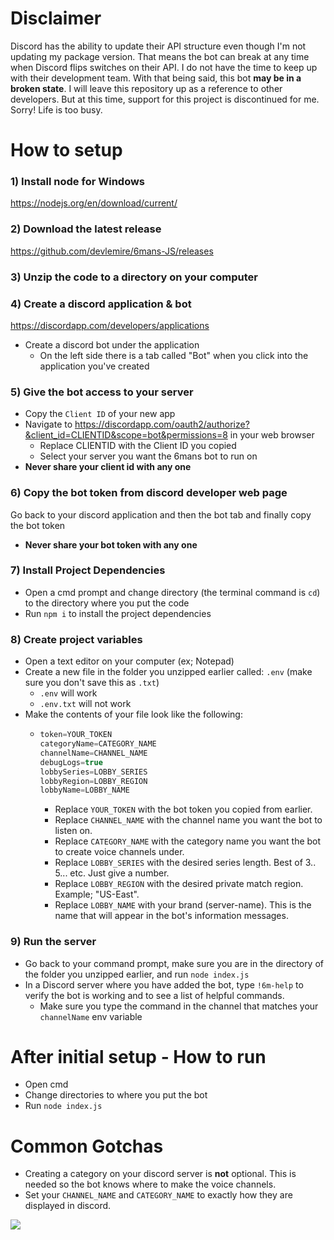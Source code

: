 # Disclaimer

Discord has the ability to update their API structure even though I'm not updating my package version. That means the bot can break at any time when Discord flips switches on their API. I do not have the time to keep up with their development team. With that being said, this bot <b>may be in a broken state</b>. I will leave this repository up as a reference to other developers. But at this time, support for this project is discontinued for me. Sorry! Life is too busy.

# How to setup

### 1) Install node for Windows
https://nodejs.org/en/download/current/

### 2) Download the latest release
https://github.com/devlemire/6mans-JS/releases

### 3) Unzip the code to a directory on your computer

### 4) Create a discord application & bot
https://discordapp.com/developers/applications
- Create a discord bot under the application
  - On the left side there is a tab called "Bot" when you click into the application you've created

### 5) Give the bot access to your server
- Copy the `Client ID` of your new app
- Navigate to https://discordapp.com/oauth2/authorize?&client_id=CLIENTID&scope=bot&permissions=8 in your web browser
  - Replace CLIENTID with the Client ID you copied
  - Select your server you want the 6mans bot to run on
- <b>Never share your client id with any one</b>
  
### 6) Copy the bot token from discord developer web page
Go back to your discord application and then the bot tab and finally copy the bot token
- <b>Never share your bot token with any one</b>

### 7) Install Project Dependencies
- Open a cmd prompt and change directory (the terminal command is `cd`) to the directory where you put the code
- Run `npm i` to install the project dependencies

### 8) Create project variables
- Open a text editor on your computer (ex; Notepad)
- Create a new file in the folder you unzipped earlier called: `.env` (make sure you don't save this as `.txt`)
  - `.env` will work
  - `.env.txt` will not work
- Make the contents of your file look like the following:
  - ```js
    token=YOUR_TOKEN
    categoryName=CATEGORY_NAME
    channelName=CHANNEL_NAME
    debugLogs=true
    lobbySeries=LOBBY_SERIES
    lobbyRegion=LOBBY_REGION
    lobbyName=LOBBY_NAME
    ```
    - Replace `YOUR_TOKEN` with the bot token you copied from earlier.
    - Replace `CHANNEL_NAME` with the channel name you want the bot to listen on.
    - Replace `CATEGORY_NAME` with the category name you want the bot to create voice channels under.
    - Replace `LOBBY_SERIES` with the desired series length. Best of 3.. 5... etc. Just give a number.
    - Replace `LOBBY_REGION` with the desired private match region. Example; "US-East".
    - Replace `LOBBY_NAME` with your brand (server-name). This is the name that will appear in the bot's information messages.

### 9) Run the server
- Go back to your command prompt, make sure you are in the directory of the folder you unzipped earlier, and run `node index.js`
- In a Discord server where you have added the bot, type `!6m-help` to verify the bot is working and to see a list of helpful commands.
  - Make sure you type the command in the channel that matches your `channelName` env variable

# After initial setup - How to run

- Open cmd
- Change directories to where you put the bot
- Run `node index.js`

# Common Gotchas

- Creating a category on your discord server is <b>not</b> optional. This is needed so the bot knows where to make the voice channels.
- Set your `CHANNEL_NAME` and `CATEGORY_NAME` to exactly how they are displayed in discord.
<img src="https://github.com/devlemire/6mans-JS/blob/master/screenshots/category.png">
